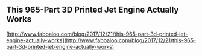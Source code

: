 ## This 965-Part 3D Printed Jet Engine Actually Works
  
  [http://www.fabbaloo.com/blog/2017/12/21/this-965-part-3d-printed-jet-engine-actually-works](http://www.fabbaloo.com/blog/2017/12/21/this-965-part-3d-printed-jet-engine-actually-works)